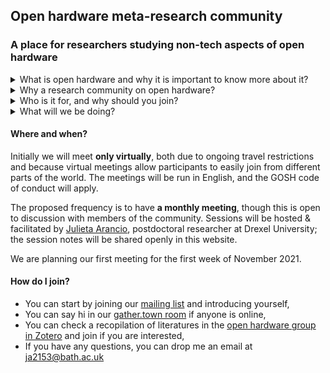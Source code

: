 ## Open hardware meta-research community 
### A place for researchers studying non-tech aspects of open hardware
 
<details>
  <summary>What is open hardware and why it is important to know more about it?</summary>

 Open Hardware, or the practice of openly sharing designs, instructions, and manufacturing files for objects and devices, is gaining momentum worldwide. Researchers and developers around the world are producing openly licensed hardware in a diversity of disciplines; academic production of open hardware has dramatically increased in the last 5 years. Open hardware for science is emerging as a young but promising field, supported by transnational networks, dedicated peer-reviewed publication venues, and forthcoming policy recommendations. 

Although the number of research projects and available academic literature in open hardware is growing, research on the non-technical aspects of the practice is still scarce. Grassroots communities like the Gathering for Open Science Hardware acknowledge this gap, highlighting the need for a collaborative research agenda that includes the multiple and diverse aspects of open hardware practice. 

From a wide diversity of settings, scales and mindsets, researchers around the world are contributing to advance various aspects of research on open hardware. Some of the areas explored by early work comprise the study of collaboration dynamics in open hardware projects, analysis of documentation quality and use of licenses, business models in contrast with open-source software, and documentation of experiences with open hardware in citizen science. More recently, a stream of literature addresses policy recommendations for institutions, science funders and governments at the national level.  

Studies on the “meta” of open hardware can be found in the crossroads of multiple disciplines: design science, human-computer interaction (HCI), open innovation, pedagogical research, science and technology studies (STS). Research is done in academic settings but also carried out by non-profits; the diversity of approaches, however, has not yet accumulated into a coherent body of knowledge. 
</details>

<details>
  <summary>Why a research community on open hardware?</summary>

Sustaining an open, collaborative community of researchers on the topic would provide a much-needed forum for discussing the foundational aspects of open hardware as a field of study. Discussions amongst researchers would shed light over common and divergent framings and methods in the field, while facilitating the exchange of lessons learned. 

Becoming a reference community for meta-research on open hardware can also contribute to increasing the impact of ongoing work. Connections with communities of practitioners can better inform research leading to more useful results; policy efforts usually demand evidence-based insights. 

The various disciplines, backgrounds and approaches converging in the study of open hardware constitute an opportunity to shape the field towards the future. It is a chance to intentionally create a space for researchers anywhere in the world, and from a diversity of backgrounds, to share their work and ideas for the field. 
</details>

<details>
  <summary>Who is it for, and why should you join?</summary>

The group is open to researchers both inside and outside academia (independents, working at non-profits, community-based) in any part of the world, studying aspects of open hardware practice that do not fall into development, testing or maintenance of open hardware. The scope is wide: you may be working on protocols, standards, studying participation or collaboration, business models, educational aspects, policy. If you are in doubt, just ask :)

Research networking has been recognized as a positive activity that enables shared learning, new research opportunities, establishing new research projects, joint applications for funds, increased visibility and impact of work, among others. One of the first conversations we will have will deal with the expectations of researchers joining the community, and how can we work together to achieve them.  
</details>

<details>
  <summary>What will we be doing?</summary>

This is another question to explore collaboratively, based on ongoing work of members of the community. Some tentative lines of work include: 

- mapping available research and detecting vacancy areas,  
- connecting ongoing research with practitioners and policy makers in our networks,  
- presenting our work so we can learn from each other,  
- applying for funds for meta research on open hardware,  
- publishing a collection of articles at the Journal of Open Hardware 
- any other one we come up with.
</details>


#### Where and when?  

Initially we will meet **only virtually**, both due to ongoing travel restrictions and because virtual meetings allow participants to easily join from different parts of the world. The meetings will be run in English, and the GOSH code of conduct will apply.  

The proposed frequency is to have **a monthly meeting**, though this is open to discussion with members of the community. Sessions will be hosted & facilitated by [Julieta Arancio](https://drexel.edu/coas/faculty-research/faculty-directory/postdocs/arancio-julieta/), postdoctoral researcher at Drexel University; the session notes will be shared openly in this website.

We are planning our first meeting for the first week of November 2021.

#### How do I join?

- You can start by joining our [mailing list](https://lists.bath.ac.uk/sympa/info/oh-research) and introducing yourself,
- You can say hi in our [gather.town room](https://gather.town/invite?token=bBOuxI3YV4jalgIP4gbrDlz6FNrv_AGO) if anyone is online,
- You can check a recopilation of literatures in the [open hardware group in Zotero](https://www.zotero.org/groups/2312397/open_hardware) and join if you are interested,
- If you have any questions, you can drop me an email at ja2153@bath.ac.uk
